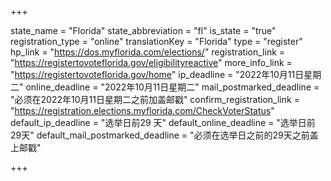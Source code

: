 +++

state_name = "Florida"
state_abbreviation = "fl"
is_state = "true"
registration_type = "online"
translationKey = "Florida"
type = "register"
hp_link = "https://dos.myflorida.com/elections/"
registration_link = "https://registertovoteflorida.gov/eligibilityreactive"
more_info_link = "https://registertovoteflorida.gov/home"
ip_deadline = "2022年10月11日星期二"
online_deadline = "2022年10月11日星期二"
mail_postmarked_deadline = "必须在2022年10月11日星期二之前加盖邮戳"
confirm_registration_link = "https://registration.elections.myflorida.com/CheckVoterStatus"
default_ip_deadline = "选举日前29 天"
default_online_deadline = "选举日前29天"
default_mail_postmarked_deadline = "必须在选举日之前的29天之前盖上邮戳"

+++